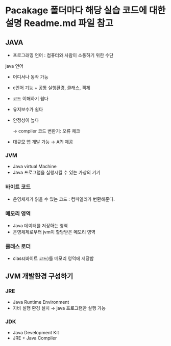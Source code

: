 # Pacakage 폴더마다 해당 실습 코드에 대한 설명 Readme.md 파일 참고


## JAVA

- 프로그래밍 언어 : 컴퓨터와 사람이 소통하기 위한 수단

java 언어

- 어디서나 동작 가능
- c언어 기능 + 공통 실행환경, 클래스, 객체
- 코드 이해하기 쉽다
- 유지보수가 쉽다
- 안정성이 높다
    
    → compiler 코드 변환기: 오류 체크
    
- 대규모 앱 개발 가능 → API 제공






### JVM

- Java virtual Machine
- Java 프로그램을 실행시킬 수 있는 가상의 기기

### 바이트 코드

- 운영체제가 읽을 수 있는 코드 : 컴파일러가 변환해준다.

### 메모리 영역

- Java 데이터를 저장하는 영역
- 운영체제로부터 jvm이 할당받은 메모리 영역

### 클래스 로더

- class(바이트 코드)를 메모리 영역에 저장함

## JVM 개발환경 구성하기

### JRE

- Java Runtime Environment
- 자바 실행 환경 설치 → java 프로그램만 실행 가능

### JDK

- Java Development Kit
- JRE + Java Compiler
